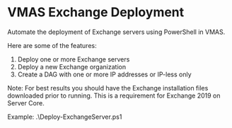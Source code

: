 # VMAS Exchange Deployment
Automate the deployment of Exchange servers using PowerShell in VMAS.

Here are some of the features:
1.  Deploy one or more Exchange servers
2.  Deploy a new Exchange organization
3.  Create a DAG with one or more IP addresses or IP-less only

Note: For best results you should have the Exchange installation files downloaded prior to running. This is a requirement for Exchange 2019 on Server Core.

Example:
.\Deploy-ExchangeServer.ps1
